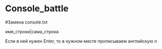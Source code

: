 # Console_battle

#Замена console.txt

имя_строки|сама_строка 

Если в ней нужен Enter, то в нужном месте прописываем английскую n
